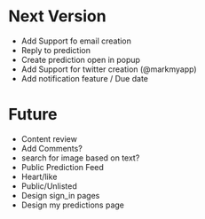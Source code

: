 # Next Version
* Add Support fo email creation
* Reply to prediction
* Create prediction open in popup
* Add Support for twitter creation (@markmyapp)
* Add notification feature / Due date

# Future
* Content review
* Add Comments?
* search for image based on text?
* Public Prediction Feed
* Heart/like
* Public/Unlisted
* Design sign_in pages
* Design my predictions page
